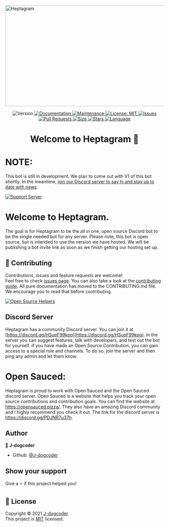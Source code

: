 <img src="https://socialify.git.ci/Heptagram-Bot/Heptagram/image?description=1&font=Raleway&owner=1&pattern=Circuit%20Board&theme=Dark" alt="Heptagram" width="1040" height="320" />
<p align="center">
  <img alt="Version" src="https://img.shields.io/badge/version-0.0.1-blue.svg?cacheSeconds=2592000&style=for-the-badge&logo=github?label=healthinesses" />
  <a href="https://github.com/Heptagram-Bot/Heptagram#readme" target="_blank">
    <img alt="Documentation" src="https://img.shields.io/badge/documentation-yes-brightgreen.svg?style=for-the-badge&logo=github?label=healthinesses" />
  </a>
  <a href="https://github.com/Heptagram-Bot/Heptagram/graphs/commit-activity" target="_blank">
    <img alt="Maintenance" src="https://img.shields.io/badge/Maintained%3F-yes-green.svg?style=for-the-badge&logo=github?label=healthinesses" />
  </a>
  <a href="https://github.com/Heptagram-Bot/Heptagram/blob/master/LICENSE" target="_blank">
    <img alt="License: MIT" src="https://img.shields.io/github/license/J-dogcoder/Heptagram?style=for-the-badge&logo=github?label=healthinesses" />
  </a>
  <a href="https://github.com/Heptagram-Bot/Heptagram/issues">
    <img alt="Issues" src="https://img.shields.io/github/issues/Heptagram-Bot/Heptagram?style=for-the-badge&logo=github?label=healthinesses" />
  </a>
  <a href="https://github.com/Heptagram-Bot/Heptagram/pulls">
    <img alt="Pull Requests" src="https://img.shields.io/github/issues-pr/Heptagram-Bot/Heptagram?style=for-the-badge&logo=github?label=healthinesses" />
  </a>
  <a href="https://github.com/Heptagram-Bot/Heptagram">
    <img alt="Size" src="https://img.shields.io/github/languages/code-size/Heptagram-Bot/Heptagram?style=for-the-badge&logo=github?label=healthinesses" />
  </a>
   <a href="https://github.com/Heptagram-Bot/Heptagram">
    <img alt="Stars" src="https://img.shields.io/github/stars/Heptagram-Bot/Heptagram?style=for-the-badge&logo=github?label=healthinesses" />
  </a>
   <a href="https://github.com/Heptagram-Bot/Heptagram">
    <img alt="Language" src="https://img.shields.io/github/languages/top/Heptagram-Bot/Heptagram?style=for-the-badge&logo=github?label=healthinesses?" />
  </a>
</p>

<h1 align="center">Welcome to Heptagram 👋</h1>

# NOTE: 
This bot is still in development. We plan to come out with V1 of this bot shortly. In the meantime, [join our Discord server to say hi and stay up to date with news](https://discord.gg/HSupF99kpq).

[![Support Server](https://img.shields.io/discord/826493837878493204.svg?label=Discord&logo=Discord&colorB=7289da&style=for-the-badge)](https://discord.gg/HSupF99kpq)

# Welcome to Heptagram. 
The goal is for Heptagram to be the all in one, open source Discord bot to be the single needed bot for any server.
Please note, this bot is open source, but is intended to use the version we have hosted. We will be publishing a bot invite link as soon as we finish getting our hosting set up.


## 🤝 Contributing

Contributions, issues and feature requests are welcome!<br />Feel free to check [issues page](https://github.com/Heptagram-Bot/Heptagram/issues). You can also take a look at the [contributing guide](https://github.com/Heptagram-Bot/Heptagram/blob/master/CONTRIBUTING.md). All pure documentation has moved to the CONTRIBUTING.md file. We encourage you to read that before contributing.

[![Open Source Helpers](https://www.codetriage.com/heptagram-bot/heptagram/badges/users.svg)](https://www.codetriage.com/heptagram-bot/heptagram)

## Discord Server
Heptagram has a community Discord server. You can join it at [https://discord.gg/HSupF99kpq](https://discord.gg/HSupF99kpq). In the server you can suggest features, talk with developers, and test out the bot for yourself. If you have made an Open Source Contribution, you can gain access to a special role and channels. To do so, join the server and then ping any admin and let them know.


# Open Sauced:
Heptagram is proud to work with Open Sauced and the Open Sauced discord server. Open Sauced is a website that helps you track your open source contributions and contribution goals. You can find the website at https://opensauced.pizza/. They also have an amazing Discord community and I highly recommend you check it out. The link for the discord server is https://discord.gg/PDJNR7u37h.


## Author

👤 **J-dogcoder**

* Github: [@J-dogcoder](https://github.com/J-dogcoder)

## Show your support

Give a ⭐️ if this project helped you!

## 📝 License

Copyright © 2021 [J-dogcoder](https://github.com/J-dogcoder).<br />
This project is [MIT](https://github.com/Heptagram-Bot/Heptagram/blob/master/LICENSE) licensed.

